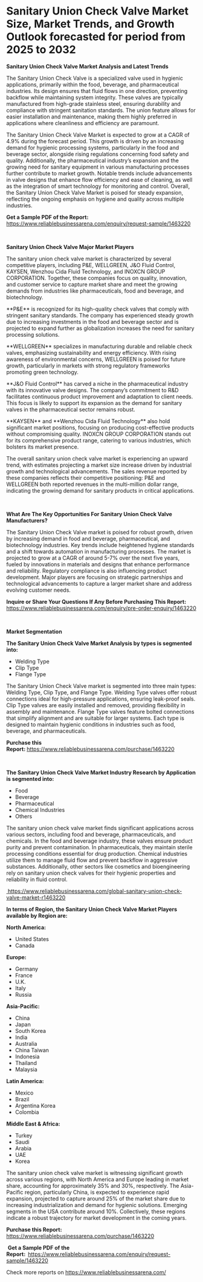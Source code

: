 <p><h1>Sanitary Union Check Valve Market Size, Market Trends, and Growth Outlook forecasted for period from 2025 to 2032</h1></p><p><strong>Sanitary Union Check Valve Market Analysis and Latest Trends</strong></p>
<p><p>The Sanitary Union Check Valve is a specialized valve used in hygienic applications, primarily within the food, beverage, and pharmaceutical industries. Its design ensures that fluid flows in one direction, preventing backflow while maintaining system integrity. These valves are typically manufactured from high-grade stainless steel, ensuring durability and compliance with stringent sanitation standards. The union feature allows for easier installation and maintenance, making them highly preferred in applications where cleanliness and efficiency are paramount.</p><p>The Sanitary Union Check Valve Market is expected to grow at a CAGR of 4.9% during the forecast period. This growth is driven by an increasing demand for hygienic processing systems, particularly in the food and beverage sector, alongside rising regulations concerning food safety and quality. Additionally, the pharmaceutical industry’s expansion and the growing need for sanitary equipment in various manufacturing processes further contribute to market growth. Notable trends include advancements in valve designs that enhance flow efficiency and ease of cleaning, as well as the integration of smart technology for monitoring and control. Overall, the Sanitary Union Check Valve Market is poised for steady expansion, reflecting the ongoing emphasis on hygiene and quality across multiple industries.</p></p>
<p><strong>Get a Sample PDF of the Report:&nbsp;</strong> <a href="https://www.reliablebusinessarena.com/enquiry/request-sample/1463220?utm_campaign=2439&utm_medium=2&utm_source=Github&utm_content=ia&utm_term=27022025&utm_id=sanitary-union-check-valve">https://www.reliablebusinessarena.com/enquiry/request-sample/1463220</a></p>
<p>&nbsp;</p>
<p><strong>Sanitary Union Check Valve Major Market Players</strong></p>
<p><p>The sanitary union check valve market is characterized by several competitive players, including P&E, WELLGREEN, J&O Fluid Control, KAYSEN, Wenzhou Cida Fluid Technology, and INOXCN GROUP CORPORATION. Together, these companies focus on quality, innovation, and customer service to capture market share and meet the growing demands from industries like pharmaceuticals, food and beverage, and biotechnology.</p><p>**P&E** is recognized for its high-quality check valves that comply with stringent sanitary standards. The company has experienced steady growth due to increasing investments in the food and beverage sector and is projected to expand further as globalization increases the need for sanitary processing solutions.</p><p>**WELLGREEN** specializes in manufacturing durable and reliable check valves, emphasizing sustainability and energy efficiency. With rising awareness of environmental concerns, WELLGREEN is poised for future growth, particularly in markets with strong regulatory frameworks promoting green technology.</p><p>**J&O Fluid Control** has carved a niche in the pharmaceutical industry with its innovative valve designs. The company’s commitment to R&D facilitates continuous product improvement and adaptation to client needs. This focus is likely to support its expansion as the demand for sanitary valves in the pharmaceutical sector remains robust.</p><p>**KAYSEN** and **Wenzhou Cida Fluid Technology** also hold significant market positions, focusing on producing cost-effective products without compromising quality. INOXCN GROUP CORPORATION stands out for its comprehensive product range, catering to various industries, which bolsters its market presence.</p><p>The overall sanitary union check valve market is experiencing an upward trend, with estimates projecting a market size increase driven by industrial growth and technological advancements. The sales revenue reported by these companies reflects their competitive positioning: P&E and WELLGREEN both reported revenues in the multi-million dollar range, indicating the growing demand for sanitary products in critical applications.</p></p>
<p>&nbsp;</p>
<p><strong>What Are The Key Opportunities For Sanitary Union Check Valve Manufacturers?</strong></p>
<p><p>The Sanitary Union Check Valve market is poised for robust growth, driven by increasing demand in food and beverage, pharmaceutical, and biotechnology industries. Key trends include heightened hygiene standards and a shift towards automation in manufacturing processes. The market is projected to grow at a CAGR of around 5-7% over the next five years, fueled by innovations in materials and designs that enhance performance and reliability. Regulatory compliance is also influencing product development. Major players are focusing on strategic partnerships and technological advancements to capture a larger market share and address evolving customer needs.</p></p>
<p><strong>Inquire or Share Your Questions If Any Before Purchasing This Report:</strong> <a href="https://www.reliablebusinessarena.com/enquiry/pre-order-enquiry/1463220?utm_campaign=2439&utm_medium=2&utm_source=Github&utm_content=ia&utm_term=27022025&utm_id=sanitary-union-check-valve">https://www.reliablebusinessarena.com/enquiry/pre-order-enquiry/1463220</a></p>
<p>&nbsp;</p>
<p><strong>Market Segmentation</strong></p>
<p><strong>The Sanitary Union Check Valve Market Analysis by types is segmented into:</strong></p>
<p><ul><li>Welding Type</li><li>Clip Type</li><li>Flange Type</li></ul></p>
<p><p>The Sanitary Union Check Valve market is segmented into three main types: Welding Type, Clip Type, and Flange Type. Welding Type valves offer robust connections ideal for high-pressure applications, ensuring leak-proof seals. Clip Type valves are easily installed and removed, providing flexibility in assembly and maintenance. Flange Type valves feature bolted connections that simplify alignment and are suitable for larger systems. Each type is designed to maintain hygienic conditions in industries such as food, beverage, and pharmaceuticals.</p></p>
<p><strong>Purchase this Report:&nbsp;</strong><a href="https://www.reliablebusinessarena.com/purchase/1463220?utm_campaign=2439&utm_medium=2&utm_source=Github&utm_content=ia&utm_term=27022025&utm_id=sanitary-union-check-valve">https://www.reliablebusinessarena.com/purchase/1463220</a></p>
<p>&nbsp;</p>
<p><strong>The Sanitary Union Check Valve Market Industry Research by Application is segmented into:</strong></p>
<p><ul><li>Food</li><li>Beverage</li><li>Pharmaceutical</li><li>Chemical Industries</li><li>Others</li></ul></p>
<p><p>The sanitary union check valve market finds significant applications across various sectors, including food and beverage, pharmaceuticals, and chemicals. In the food and beverage industry, these valves ensure product purity and prevent contamination. In pharmaceuticals, they maintain sterile processing conditions essential for drug production. Chemical industries utilize them to manage fluid flow and prevent backflow in aggressive substances. Additionally, other sectors like cosmetics and bioengineering rely on sanitary union check valves for their hygienic properties and reliability in fluid control.</p></p>
<p><a href="https://www.reliablebusinessarena.com/global-sanitary-union-check-valve-market-r1463220?utm_campaign=2439&utm_medium=2&utm_source=Github&utm_content=ia&utm_term=27022025&utm_id=sanitary-union-check-valve">&nbsp;https://www.reliablebusinessarena.com/global-sanitary-union-check-valve-market-r1463220</a></p>
<p><strong>In terms of Region, the Sanitary Union Check Valve Market Players available by Region are:</strong></p>
<p>
    <p> <strong> North America: </strong>
        <ul>
            <li>United States</li>
            <li>Canada</li>
        </ul>
        </p> 
    <p> <strong> Europe: </strong>
        <ul>
            <li>Germany</li>
            <li>France</li>
            <li>U.K.</li>
            <li>Italy</li>
            <li>Russia</li>
        </ul>
        </p> 
    <p> <strong> Asia-Pacific: </strong>
        <ul>
            <li>China</li>
            <li>Japan</li>
            <li>South Korea</li>
            <li>India</li>
            <li>Australia</li>
            <li>China Taiwan</li>
            <li>Indonesia</li>
            <li>Thailand</li>
            <li>Malaysia</li>
        </ul>
        </p> 
    <p> <strong> Latin America: </strong>
        <ul>
            <li>Mexico</li>
            <li>Brazil</li>
            <li>Argentina Korea</li>
            <li>Colombia</li>
        </ul>
        </p> 
    <p> <strong> Middle East & Africa: </strong>
        <ul>
            <li>Turkey</li>
            <li>Saudi</li>
            <li>Arabia</li>
            <li>UAE</li>
            <li>Korea</li>
        </ul>
    </p>
    </p>
<p><p>The sanitary union check valve market is witnessing significant growth across various regions, with North America and Europe leading in market share, accounting for approximately 35% and 30%, respectively. The Asia-Pacific region, particularly China, is expected to experience rapid expansion, projected to capture around 25% of the market share due to increasing industrialization and demand for hygienic solutions. Emerging segments in the USA contribute around 10%. Collectively, these regions indicate a robust trajectory for market development in the coming years.</p></p>
<p><strong>Purchase this Report: </strong><a href="https://www.reliablebusinessarena.com/purchase/1463220?utm_campaign=2439&utm_medium=2&utm_source=Github&utm_content=ia&utm_term=27022025&utm_id=sanitary-union-check-valve">https://www.reliablebusinessarena.com/purchase/1463220</a></p>
<p>&nbsp;<strong>Get a Sample PDF of the Report:&nbsp;&nbsp;</strong><a href="https://www.reliablebusinessarena.com/enquiry/request-sample/1463220?utm_campaign=2439&utm_medium=2&utm_source=Github&utm_content=ia&utm_term=27022025&utm_id=sanitary-union-check-valve">https://www.reliablebusinessarena.com/enquiry/request-sample/1463220</a></p>
<p><strong></strong></p>
<p>Check more reports on <a href="https://www.reliablebusinessarena.com/?utm_campaign=2439&utm_medium=2&utm_source=Github&utm_content=ia&utm_term=27022025&utm_id=sanitary-union-check-valve">https://www.reliablebusinessarena.com/</a></p>